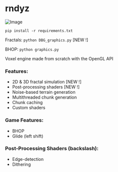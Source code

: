 # rndyz

![Image](./DIR-Screenshots/)

`pip install -r requirements.txt`

Fractals: `python DBG_graphics.py` [NEW !]

BHOP: `python graphics.py`

Voxel engine made from scratch with the OpenGL API

### Features:

- 2D & 3D fractal simulation [NEW !]
- Post-processing shaders [NEW !]
- Noise-based terrain generation
- Multithreaded chunk generation
- Chunk caching
- Custom shaders

### Game Features:

- BHOP
- Glide (left shift)

### Post-Processing Shaders (backslash):

- Edge-detection
- Dithering
